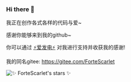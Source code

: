 ### Hi there 👋

我正在创作各式各样的代码与爱~

感谢你能够来到我的github~

你可以通过 [⚡爱发电⚡](https://afdian.net/@ForteScarlet) 对我进行支持并收获我的感谢! 

我的同名gitee: https://gitee.com/ForteScarlet 

<!--
**ForteScarlet/ForteScarlet** is a ✨ _special_ ✨ repository because its `README.md` (this file) appears on your GitHub profile.

Here are some ideas to get you started:

- 🔭 I’m currently working on ...
- 🌱 I’m currently learning ...
- 👯 I’m looking to collaborate on ...
- 🤔 I’m looking for help with ...
- 💬 Ask me about ...
- 📫 How to reach me: ...
- 😄 Pronouns: ...
- ⚡ Fun fact: ...
-->

![✨ ForteScarlet's stars ✨](https://github-readme-stats.vercel.app/api?username=ForteScarlet&show_icons=true&theme=ForteScarlet)
